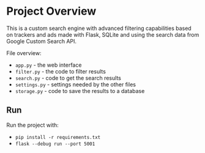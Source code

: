 # Project Overview

This is a custom search engine with advanced filtering capabilities based on trackers and ads made with Flask, SQLite and using the search data from Google Custom Search API.

File overview:

* `app.py` - the web interface
* `filter.py` - the code to filter results
* `search.py` - code to get the search results
* `settings.py` - settings needed by the other files
* `storage.py` - code to save the results to a database
  
## Run

Run the project with:

* `pip install -r requirements.txt`
* `flask --debug run --port 5001`
